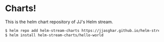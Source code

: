 # Charts!

This is the helm chart repository of JJ's Helm stream.


```bash
$ helm repo add helm-stream-charts https://jjasghar.github.io/helm-stream-charts
$ helm install helm-stream-charts/hello-world
```
